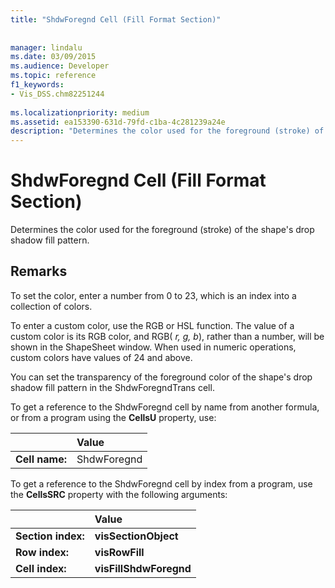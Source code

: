 ```yaml
---
title: "ShdwForegnd Cell (Fill Format Section)"
 
 
manager: lindalu
ms.date: 03/09/2015
ms.audience: Developer
ms.topic: reference
f1_keywords:
- Vis_DSS.chm82251244
 
ms.localizationpriority: medium
ms.assetid: ea153390-631d-79fd-c1ba-4c281239a24e
description: "Determines the color used for the foreground (stroke) of the shape's drop shadow fill pattern."
---
```


# ShdwForegnd Cell (Fill Format Section)

Determines the color used for the foreground (stroke) of the shape's drop shadow fill pattern.
  
## Remarks

To set the color, enter a number from 0 to 23, which is an index into a collection of colors.
  
To enter a custom color, use the RGB or HSL function. The value of a custom color is its RGB color, and RGB( *r, g, b*), rather than a number, will be shown in the ShapeSheet window. When used in numeric operations, custom colors have values of 24 and above. 
  
You can set the transparency of the foreground color of the shape's drop shadow fill pattern in the ShdwForegndTrans cell.
  
To get a reference to the ShdwForegnd cell by name from another formula, or from a program using the **CellsU** property, use: 
  
||Value |
|:-----|:-----|
| **Cell name:**  <br/> | ShdwForegnd  <br/> |
   
To get a reference to the ShdwForegnd cell by index from a program, use the **CellsSRC** property with the following arguments: 
  
||Value |
|:-----|:-----|
| **Section index:**  <br/> |**visSectionObject** <br/> |
| **Row index:**  <br/> |**visRowFill** <br/> |
| **Cell index:**  <br/> |**visFillShdwForegnd** <br/> |
   

